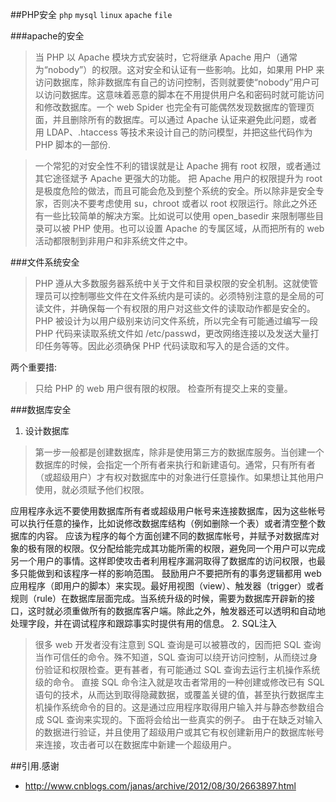 ##PHP安全
`php` `mysql` `linux` `apache` `file`

###apache的安全
> 当 PHP 以 Apache 模块方式安装时，它将继承 Apache 用户（通常为“nobody”）的权限。这对安全和认证有一些影响。比如，如果用 PHP 来访问数据库，除非数据库有自己的访问控制，否则就要使“nobody”用户可以访问数据库。这意味着恶意的脚本在不用提供用户名和密码时就可能访问和修改数据库。一个 web Spider 也完全有可能偶然发现数据库的管理页面，并且删除所有的数据库。可以通过 Apache 认证来避免此问题，或者用 LDAP、.htaccess 等技术来设计自己的防问模型，并把这些代码作为 PHP 脚本的一部份.


> 一个常犯的对安全性不利的错误就是让 Apache 拥有 root 权限，或者通过其它途径斌予 Apache 更强大的功能。
把 Apache 用户的权限提升为 root 是极度危险的做法，而且可能会危及到整个系统的安全。所以除非是安全专家，否则决不要考虑使用 su，chroot 或者以 root 权限运行。除此之外还有一些比较简单的解决方案。比如说可以使用 open_basedir 来限制哪些目录可以被 PHP 使用。也可以设置 Apache 的专属区域，从而把所有的 web 活动都限制到非用户和非系统文件之中。

###文件系统安全
> PHP 遵从大多数服务器系统中关于文件和目录权限的安全机制。这就使管理员可以控制哪些文件在文件系统内是可读的。必须特别注意的是全局的可读文件，并确保每一个有权限的用户对这些文件的读取动作都是安全的。PHP 被设计为以用户级别来访问文件系统，所以完全有可能通过编写一段 PHP 代码来读取系统文件如 /etc/passwd，更改网络连接以及发送大量打印任务等等。因此必须确保 PHP 代码读取和写入的是合适的文件。


   两个重要措:
>只给 PHP 的 web 用户很有限的权限。
 检查所有提交上来的变量。

###数据库安全
1. 设计数据库
>  第一步一般都是创建数据库，除非是使用第三方的数据库服务。当创建一个数据库的时候，会指定一个所有者来执行和新建语句。通常，只有所有者（或超级用户）才有权对数据库中的对象进行任意操作。如果想让其他用户使用，就必须赋予他们权限。
>  
应用程序永远不要使用数据库所有者或超级用户帐号来连接数据库，因为这些帐号可以执行任意的操作，比如说修改数据库结构（例如删除一个表）或者清空整个数据库的内容。
应该为程序的每个方面创建不同的数据库帐号，并赋予对数据库对象的极有限的权限。仅分配给能完成其功能所需的权限，避免同一个用户可以完成另一个用户的事情。这样即使攻击者利用程序漏洞取得了数据库的访问权限，也最多只能做到和该程序一样的影响范围。
鼓励用户不要把所有的事务逻辑都用 web 应用程序（即用户的脚本）来实现。最好用视图（view）、触发器（trigger）或者规则（rule）在数据库层面完成。当系统升级的时候，需要为数据库开辟新的接口，这时就必须重做所有的数据库客户端。除此之外，触发器还可以透明和自动地处理字段，并在调试程序和跟踪事实时提供有用的信息。
2. SQL注入
>  很多 web 开发者没有注意到 SQL 查询是可以被篡改的，因而把 SQL 查询当作可信任的命令。殊不知道，SQL 查询可以绕开访问控制，从而绕过身份验证和权限检查。更有甚者，有可能通过 SQL 查询去运行主机操作系统级的命令。
直接 SQL 命令注入就是攻击者常用的一种创建或修改已有 SQL 语句的技术，从而达到取得隐藏数据，或覆盖关键的值，甚至执行数据库主机操作系统命令的目的。这是通过应用程序取得用户输入并与静态参数组合成 SQL 查询来实现的。下面将会给出一些真实的例子。
由于在缺乏对输入的数据进行验证，并且使用了超级用户或其它有权创建新用户的数据库帐号来连接，攻击者可以在数据库中新建一个超级用户。

##引用.感谢
+ http://www.cnblogs.com/janas/archive/2012/08/30/2663897.html 